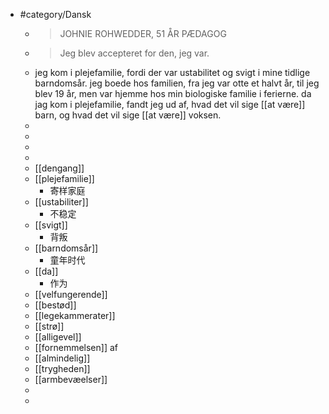 - #category/Dansk 
	- > JOHNIE ROHWEDDER, 51 ÅR PÆDAGOG
	- > Jeg blev accepteret for den, jeg var.
	- jeg kom i plejefamilie, fordi der var ustabilitet og svigt i mine tidlige barndomsår. 
	  jeg boede hos familien, fra jeg var otte et halvt år, til jeg blev 19 år, men var hjemme hos min biologiske familie i ferierne. 
	  da jag kom i plejefamilie, fandt jeg ud af, hvad det vil sige [[at være]] barn, og hvad det vil sige [[at være]] voksen.
	-
	-
	-
	-
	- [[dengang]]
	- [[plejefamilie]]
		- 寄样家庭
	- [[ustabiliter]]
		- 不稳定
	- [[svigt]]
		- 背叛
	- [[barndomsår]]
		- 童年时代
	- [[da]]
		- 作为
	- [[velfungerende]]
	- [[bestød]]
	- [[legekammerater]]
	- [[strø]]
	- [[alligevel]]
	- [[fornemmelsen]] af
	- [[almindelig]]
	- [[trygheden]]
	- [[armbevæelser]]
	-
	-